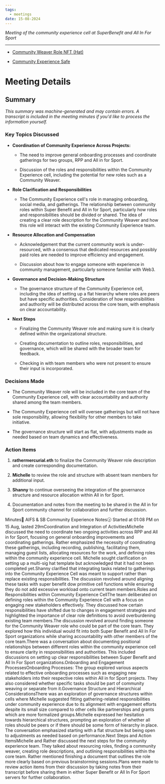 ```yaml
---
tags:
  - meetings
date: 15-08-2024
---
```


_Meeting of the community experience cell at SuperBenefit and All In For Sport_

---

- [Community Weaver Role NFT (Hat)](https://bucket.hatsprotocol.xyz/trees/10/30?hatId=30.2.1.1.1.1)

- [Community Experience Safe](https://app.onchainden.com/safes/oeth:0x291E174Cf01C02F42ff7Aa7fA014625E35131d84)

# Meeting Details

## Summary

_This summary was machine-generated and may contain errors. A transcript is included in the meeting minutes if you'd like to process the information yourself._

### **Key Topics Discussed**

- **Coordination of Community Experience Across Projects:**

  - The need to improve general onboarding processes and coordinate gatherings for two groups, RPP and All in for Sport.

  - Discussion of the roles and responsibilities within the Community Experience cell, including the potential for new roles such as a Community Weaver.

- **Role Clarification and Responsibilities**

  - The Community Experience cell's role in managing onboarding, social media, and gatherings. The relationship between community roles within Super Benefit and All in for Sport, particularly how roles and responsibilities should be divided or shared. The idea of creating a clear role description for the Community Weaver and how this role will interact with the existing Community Experience team.

- **Resource Allocation and Compensation**

  - Acknowledgement that the current community work is under-resourced, with a consensus that dedicated resources and possibly paid roles are needed to improve efficiency and engagement.

  - Discussion about how to engage someone with experience in community management, particularly someone familiar with Web3.

- **Governance and Decision-Making Structure**

  - The governance structure of the Community Experience cell, including the idea of setting up a flat hierarchy where roles are peers but have specific authorities. Consideration of how responsibilities and authority will be distributed across the core team, with emphasis on clear accountability.

- **Next Steps**

  - Finalizing the Community Weaver role and making sure it is clearly defined within the organizational structure.

  - Creating documentation to outline roles, responsibilities, and governance, which will be shared with the broader team for feedback.

  - Checking in with team members who were not present to ensure their input is incorporated.

### **Decisions Made**

- The Community Weaver role will be included in the core team of the Community Experience cell, with clear accountability and authority shared among the team members.

- The Community Experience cell will oversee gatherings but will not have sole responsibility, allowing flexibility for other members to take initiative.

- The governance structure will start as flat, with adjustments made as needed based on team dynamics and effectiveness.

### Action Items

1. **rathermercurial.eth** to finalize the Community Weaver role description and create corresponding documentation.

2. **Michelle** to review the role and structure with absent team members for additional input.

3. **Shanny** to continue overseeing the integration of the governance structure and resource allocation within All in for Sport.

4. Documentation and notes from the meeting to be shared in the All in for Sport community channel for collaboration and further discussion.

Minutes📝 AIFS & SB Community Experience Notes🕞 Started at 01:08 PM on 15 Aug, lasted 29mCoordination and Integration of ActivitiesMichelle discussed the need to coordinate two ongoing activities across RPP and All in for Sport, focusing on general onboarding improvements and coordinating gatherings. Rather emphasized the necessity of coordinating these gatherings, including recording, publishing, facilitating them, managing guest lists, allocating resources for the work, and defining roles within the community experience cell. Michelle sought clarification on setting up a multi-sig hat template but acknowledged that it had not been completed yet.Shanny clarified that integrating tasks related to gatherings into the Community Experience Cell was meant to support rather than replace existing responsibilities. The discussion revolved around aligning these tasks with super benefit dow primitive cell functions while ensuring they do not add excessive workload onto current team members.Roles and Responsibilities within Community Experience CellThe team deliberated on defining roles within the Community Experience Cell with a focus on engaging new stakeholders effectively. They discussed how certain responsibilities have shifted due to changes in engagement strategies and highlighted the importance of clear role definitions to avoid overburdening existing team members.The discussion revolved around finding someone for the Community Weaver role who could be part of the core team. They explored how this individual would fit into both Super Benefit and All In For Sport organizations while sharing accountability with other members of the core team.There was a conversation about documenting positional relationships between different roles within the community experience cell to ensure clarity in responsibilities and authorities. This included discussions on setting up clear responsibilities between Super Benefit and All In For Sport organizations.Onboarding and Engagement ProcessesOnboarding Processes: The group explored various aspects related to effective onboarding processes such as engaging new stakeholders into their respective roles within All in for Sport projects. They also considered whether specific tasks should be part of community weaving or separate from it.Governance Structure and Hierarchical ConsiderationsThere was an exploration of governance structures within cells where Michelle suggested fitting gathering-related responsibilities under community experience due to its alignment with engagement efforts despite its small size compared to other cells like partnerships and grants which are more formalized groups.Michelle expressed her hesitation towards hierarchical structures, prompting an exploration of whether all roles should be peers or if there should be some form of hierarchy in place. The conversation emphasized starting with a flat structure but being open to adjustments as needed based on performance.Next Steps and Action ItemsMichelle and Rather discussed the next steps for the community experience team. They talked about resourcing roles, finding a community weaver, creating role descriptions, and outlining responsibilities within the core team. Rather mentioned finishing a document that outlines the role more clearly based on previous brainstorming sessions.Plans were made to review action items from their discussion by taking notes from their transcript before sharing them in either Super Benefit or All In For Sport servers for further collaboration.
